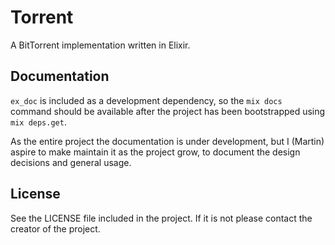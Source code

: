Torrent
=======
A BitTorrent implementation written in Elixir.


Documentation
-------------
`ex_doc` is included as a development dependency, so the `mix docs` command should be available after the project has been bootstrapped using `mix deps.get`.

As the entire project the documentation is under development, but I (Martin) aspire to make maintain it as the project grow, to document the design decisions and general usage.


License
-------
See the LICENSE file included in the project. If it is not please contact the creator of the project.
